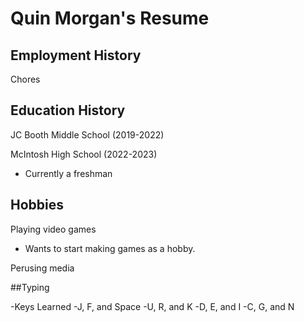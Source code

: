 # Quin Morgan's Resume

## Employment History
Chores

## Education History
JC Booth Middle School (2019-2022)

McIntosh High School (2022-2023)
- Currently a freshman

## Hobbies
Playing video games
- Wants to start making games as a hobby.

Perusing media

##Typing

-Keys Learned
  -J, F, and Space
  -U, R, and K
  -D, E, and I
  -C, G, and N

